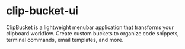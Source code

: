 # clip-bucket-ui
ClipBucket is a lightweight menubar application that transforms your clipboard workflow. Create custom buckets to organize code snippets, terminal commands, email templates, and more.
